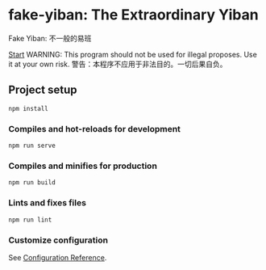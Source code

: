 # fake-yiban: The Extraordinary Yiban

Fake Yiban: 不一般的易班

[Start](https://supertsy5.github.io/fake-yiban/dist/)
WARNING: This program should not be used for illegal proposes. Use it at your own risk.
警告：本程序不应用于非法目的。一切后果自负。

## Project setup
```
npm install
```

### Compiles and hot-reloads for development
```
npm run serve
```

### Compiles and minifies for production
```
npm run build
```

### Lints and fixes files
```
npm run lint
```

### Customize configuration
See [Configuration Reference](https://cli.vuejs.org/config/).
